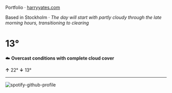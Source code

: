 Portfolio · [harryyates.com](https://harryyates.com)

<!-- WEATHER_START -->
Based in Stockholm · *The day will start with partly cloudy through the late morning hours, transitioning to clearing*

# 13°
☁️ **Overcast conditions with complete cloud cover**

**↑** 22° **↓** 13°

---
<!-- WEATHER_END -->

<p align="left">
  <a>
    <img src="https://spotify-github-profile.kittinanx.com/api/view?uid=bigbello&cover_image=true&theme=natemoo-re&show_offline=true&background_color=121212&interchange=false&bar_color=53b14f&bar_color_cover=false" alt="spotify-github-profile">
  </a>
</p>